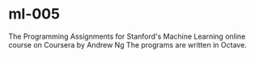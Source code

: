 ml-005
======

The Programming Assignments for Stanford's Machine Learning online course on Coursera by Andrew Ng
The programs are written in Octave.  
